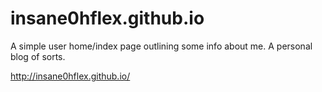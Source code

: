 # insane0hflex.github.io

A simple user home/index page outlining some info about me. A personal blog of sorts.


http://insane0hflex.github.io/

